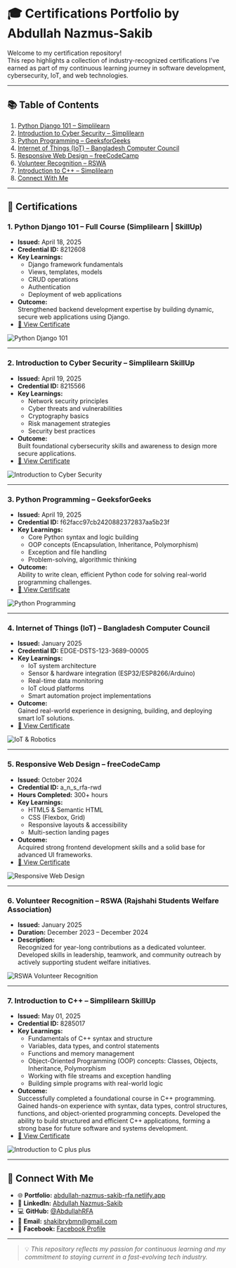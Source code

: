 # 🎓 Certifications Portfolio by Abdullah Nazmus-Sakib

Welcome to my certification repository!  
This repo highlights a collection of industry-recognized certifications I’ve earned as part of my continuous learning journey in software development, cybersecurity, IoT, and web technologies.

---

## 📚 Table of Contents  
1. [Python Django 101 – Simplilearn](#1-python-django-101--full-course-simplilearn--skillup)  
2. [Introduction to Cyber Security – Simplilearn](#2-introduction-to-cyber-security--simplilearn-skillup)  
3. [Python Programming – GeeksforGeeks](#3-python-programming--geeksforgeeks)  
4. [Internet of Things (IoT) – Bangladesh Computer Council](#4-internet-of-things-iot--bangladesh-computer-council)  
5. [Responsive Web Design – freeCodeCamp](#5-responsive-web-design--freecodecamp)  
6. [Volunteer Recognition – RSWA](#6-volunteer-recognition--rswa-rajshahi-students-welfare-association)  
7. [Introduction to C++ – Simplilearn](#7-introduction-to-c--simplilearn-skillup) 
8. [Connect With Me](#-connect-with-me)

---

## 📜 Certifications

### 1. Python Django 101 – Full Course (Simplilearn | SkillUp)
- **Issued:** April 18, 2025  
- **Credential ID:** 8212608  
- **Key Learnings:**  
  - Django framework fundamentals  
  - Views, templates, models  
  - CRUD operations  
  - Authentication  
  - Deployment of web applications  
- **Outcome:**  
  Strengthened backend development expertise by building dynamic, secure web applications using Django.  
- [🔗 View Certificate](https://lnkd.in/gqmmjCxx)  

![Python Django 101](/Simplilearn/Python%20Django%20101.png)

---

### 2. Introduction to Cyber Security – Simplilearn SkillUp
- **Issued:** April 19, 2025  
- **Credential ID:** 8215566  
- **Key Learnings:**  
  - Network security principles  
  - Cyber threats and vulnerabilities  
  - Cryptography basics  
  - Risk management strategies  
  - Security best practices  
- **Outcome:**  
  Built foundational cybersecurity skills and awareness to design more secure applications.  
- [🔗 View Certificate](https://lnkd.in/gPEbs2ec)  

![Introduction to Cyber Security](/Simplilearn/Introduction%20to%20Cyber%20Security.png)

---

### 3. Python Programming – GeeksforGeeks
- **Issued:** April 19, 2025  
- **Credential ID:** f62facc97cb2420882372837aa5b23f  
- **Key Learnings:**  
  - Core Python syntax and logic building  
  - OOP concepts (Encapsulation, Inheritance, Polymorphism)  
  - Exception and file handling  
  - Problem-solving, algorithmic thinking  
- **Outcome:**  
  Ability to write clean, efficient Python code for solving real-world programming challenges.  
- [🔗 View Certificate](https://lnkd.in/g_GQ3aYF)  

![Python Programming](/GeeksforGeeks/Python.png)

---

### 4. Internet of Things (IoT) – Bangladesh Computer Council
- **Issued:** January 2025  
- **Credential ID:** EDGE-DSTS-123-3689-00005  
- **Key Learnings:**  
  - IoT system architecture  
  - Sensor & hardware integration (ESP32/ESP8266/Arduino)  
  - Real-time data monitoring  
  - IoT cloud platforms  
  - Smart automation project implementations  
- **Outcome:**  
  Gained real-world experience in designing, building, and deploying smart IoT solutions.  
- [🔗 View Certificate](https://training.edge.gov.bd/storage/certificate/student-training/certificate_678b4e8ccd24f0.24896576.pdf)  

![IoT & Robotics](/Bangladesh%20Computer%20Council/IOT%20&%20Robotics.png)

---

### 5. Responsive Web Design – freeCodeCamp
- **Issued:** October 2024  
- **Credential ID:** a_n_s_rfa-rwd  
- **Hours Completed:** 300+ hours  
- **Key Learnings:**  
  - HTML5 & Semantic HTML  
  - CSS (Flexbox, Grid)  
  - Responsive layouts & accessibility  
  - Multi-section landing pages  
- **Outcome:**  
  Acquired strong frontend development skills and a solid base for advanced UI frameworks.  
- [🔗 View Certificate](https://freecodecamp.org/certification/A_N_S_RFA/responsive-web-design)  

![Responsive Web Design](/freeCodeCamp/Responsive%20Web%20Design.png)

---

### 6. Volunteer Recognition – RSWA (Rajshahi Students Welfare Association)
- **Issued:** January 2025  
- **Duration:** December 2023 – December 2024  
- **Description:**  
  Recognized for year-long contributions as a dedicated volunteer. Developed skills in leadership, teamwork, and community outreach by actively supporting student welfare initiatives.  

![RSWA Volunteer Recognition](/Volunteer/RSWA.jpeg)

---

### 7. Introduction to C++ – Simplilearn SkillUp
- **Issued:** May 01, 2025  
- **Credential ID:** 8285017  
- **Key Learnings:**  
  - Fundamentals of C++ syntax and structure  
  - Variables, data types, and control statements  
  - Functions and memory management  
  - Object-Oriented Programming (OOP) concepts: Classes, Objects, Inheritance, Polymorphism  
  - Working with file streams and exception handling  
  - Building simple programs with real-world logic  
- **Outcome:**  
  Successfully completed a foundational course in C++ programming. Gained hands-on experience with syntax, data types, control structures, functions, and object-oriented programming concepts. Developed the ability to build structured and efficient C++ applications, forming a strong base for future software and systems development.  
- [🔗 View Certificate](https://simpli-web.app.link/e/jYvcUNSn1Sb)  

![Introduction to C plus plus](/Simplilearn/C%20plus%20plus%20certificate.png)

---

## 🔗 Connect With Me

- 🌐 **Portfolio:** [abdullah-nazmus-sakib-rfa.netlify.app](https://abdullah-nazmus-sakib-rfa.netlify.app/)  
- 💼 **LinkedIn:** [Abdullah Nazmus-Sakib](https://www.linkedin.com/in/abdullah-nazmus-sakib-04024b261/)  
- 💻 **GitHub:** [@AbdullahRFA](https://github.com/AbdullahRFA)  
- 📧 **Email:** shakibrybmn@gmail.com  
- 📘 **Facebook:** [Facebook Profile](https://www.facebook.com/abdullah.nazmus.sakib.2024)

---

> 💡 _This repository reflects my passion for continuous learning and my commitment to staying current in a fast-evolving tech industry._

